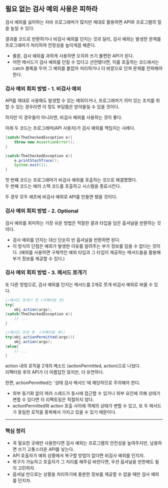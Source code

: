 

## 필요 없는 검사 예외 사용은 피하라
검사 예외를 싫어하는 자바 프로그래머가 많지만 제대로 활용하면 API와 프로그램의 질을 높일 수 있다.

결과를 코드로 반환하거나 비검사 예외를 던지는 것과 달리, 검사 예외는 발생한 문제를 프로그래머가 처리하여 안정성을 높이게끔 해준다.
- 물론, 검사 예외를 과하게 사용하면 오히려 쓰기 불편한 API가 된다.
- 어떤 메서드가 검사 예외를 던질 수 있다고 선언됐다면, 이를 호출하는 코드에서는 catch 블록을 두어 그 예외를 붙잡아 처리하거나 더 바깥으로 던져 문제를 전파해야 한다.


### 검사 예외 회피 방법 - 1. 비검사 예외
API를 제대로 사용해도 발생할 수 있는 예외이거나, 프로그래머가 의미 있는 조치를
취할 수 있는 경우라면 이 정도 부담쯤은 받아들일 수 있을 것이다. 

하지만 이 경우들이 아니라면, 비검사 예외를 사용하는 것이 좋다.

아래 두 코드는 프로그래머(API 사용자)가 검사 예외를 책임지는 사례다.
```java
}catch(TheCheckedException e){
    throw new AssertionError(); 
}
```
```java
}catch(TheCheckedException e){
    e.printStachTrace();
    System.exit(1);
}
```

첫 번째 코드는 프로그래머가 비검사 예외를 호출하는 것으로 해결했했다.   
두 번째 코드는 에러 스택 코드를 호출하고 시스템을 종료시킨다.

두 경우 모두 애초에 비검사 예외로 API를 만들면 됐을 것이다.


### 검사 예외 회피 방법 - 2. Optional
검사 예외를 회피하는 가장 쉬운 방법은 적절한 결과 타입을 담은 옵셔널을 반환하는 것이다.
- 검사 예외를 던지는 대신 단순히 빈 옵셔널을 반환하면 된다.
- 이 방식의 단점은 예외가 발생한 이유를 알려주는 부가 정보를 담을 수 없다는 것이다. (예외를 사용하면 구체적인 예외 타입과 그 타입이 제공하는 메서드들을 활용해 부가 정보를 제공할 수 있다.)

### 검사 예외 회피 방법 - 3. 메서드 쪼개기
또 다른 방법으로, 검사 예외를 던지는 메서드를 2개로 쪼개 비검사 예외로 바꿀 수 있다.

```java
//메서드 쪼개기 전 (리팩터링 전)
try{
    obj.action(args);
}catch(TheCheckedException e){
    // ...
}
```

```java
//메서드 쪼갠 후  (리팩터링 후))
try(obj.actionPermitted(args)){
    obj.action(args);
}else{
    // ...
}
```
action 내의 로직을 2개의 메소드 (actionPermitted, action)으로 나눴다.   
리팩터링 후의 API가 더 아름답진 않지만, 더 유연하다.

한편, actionPermitted는 '상태 검사 메서드'에 해당하므로 주의해야 한다.
- 외부 동기화 없이 여러 스레드가 동시에 접근할 수 있거나 외부 요인에 의해 상태가 변할 수 있다면 이 리펙토링은 적절하지 않다.
- actionPermitted와 action 호출 사이에 객체의 상태가 변할 수 있고, 또 두 메서드가 동일한 로직을 중복해서 가지고 있을 수 있기 때문이다.

---
### 핵심 정리
- 꼭 필요한 곳에만 사용한다면 검사 예외는 프로그램의 안전성을 높여주지만, 남용하면 쓰기 고통스러운 API를 낳는다.
- API 호출자가 예외 상황에서 복구할 방법이 없다면 비검사 예외를 던지자.
- 복구가 가능하고 호출자가 그 처리를 해주길 바란다면, 우션 옵셔널을 반한해도 될지 고민하자.
- 옵셔널 만으로는 상황을 처리하기에 충분한 정보를 제공할 수 없을 때만 검사 예외를 던지자.